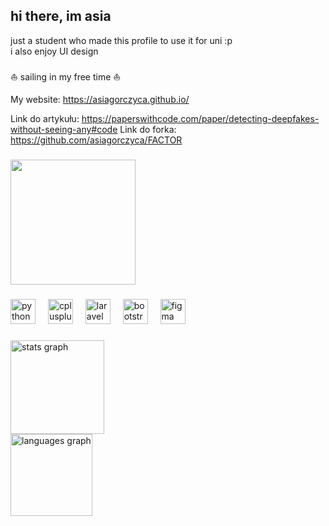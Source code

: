 <h2 align="left">hi there, im asia </h2>
<p>just a student who made this profile to use it for uni :p<br>i also enjoy UI design<br><br>⛵ sailing in my free time ⛵</p>

My website: https://asiagorczyca.github.io/

Link do artykułu: https://paperswithcode.com/paper/detecting-deepfakes-without-seeing-any#code
Link do forka: https://github.com/asiagorczyca/FACTOR

###

<div align="left">
  <img height="200" src="https://github.com/asiagorczyca/asiagorczyca/blob/main/IMG_2785.JPEG?raw=true"  />
</div>

###

<div align="left">
  <img src="https://cdn.jsdelivr.net/gh/devicons/devicon/icons/python/python-original.svg" height="40" alt="python logo"  />
  <img width="12" />
  <img src="https://cdn.jsdelivr.net/gh/devicons/devicon/icons/cplusplus/cplusplus-original.svg" height="40" alt="cplusplus logo"  />
  <img width="12" />
  <img src="https://cdn.jsdelivr.net/gh/devicons/devicon/icons/laravel/laravel-original.svg" height="40" alt="laravel logo"  />
  <img width="12" />
  <img src="https://cdn.jsdelivr.net/gh/devicons/devicon/icons/bootstrap/bootstrap-original.svg" height="40" alt="bootstrap logo"  />
  <img width="12" />
  <img src="https://cdn.jsdelivr.net/gh/devicons/devicon/icons/figma/figma-original.svg" height="40" alt="figma logo"  />
</div>

###

<div align="left">
  <img src="https://github-readme-stats.vercel.app/api?username=asiagorczyca&hide_title=false&hide_rank=false&show_icons=true&include_all_commits=true&count_private=true&disable_animations=false&theme=dracula&locale=en&hide_border=false&order=1" height="150" alt="stats graph"  />
</div>

<div align="left">
  <img src="https://github-readme-stats.vercel.app/api/top-langs?username=asiagorczyca&locale=en&hide_title=false&layout=compact&card_width=320&langs_count=5&theme=radical&hide_border=false&order=2" height="131" alt="languages graph"  />
</div>

